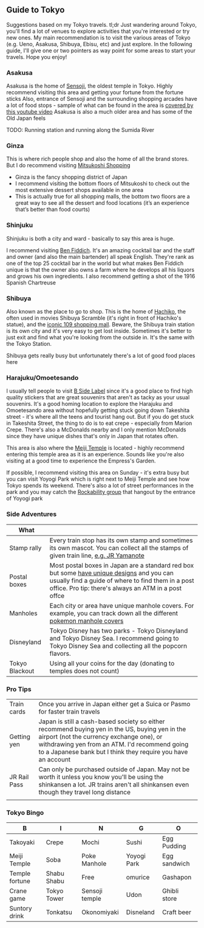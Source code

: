 ## Guide to Tokyo

Suggestions based on my Tokyo travels. tl;dr Just wandering around Tokyo, you'll find a lot of venues to explore activities that you're interested or try new ones. My main recommendation is to visit the various areas of Tokyo (e.g. Ueno, Asakusa, Shibuya, Ebisu, etc) and just explore. In the following guide, I'll give one or two pointers as way point for some areas to start your travels. Hope you enjoy!

### Asakusa

Asakusa is the home of [Sensoji](https://goo.gl/maps/HNzukuJTArDtzVWn8), the oldest temple in Tokyo. Highly recommend visiting this area and getting your fortune from the fortune sticks
Also, entrance of Sensoji and the surrounding shopping arcades have a lot of food stops - sample of what can be found in the area is [covered by this youtube video](https://www.youtube.com/watch?v=oArBcmhqtqY)
Asakusa is also a much older area and has some of the Old Japan feels

TODO: Running station and running along the Sumida River

### Ginza

This is where rich people shop and also the home of all the brand stores. But I do recommend visiting [Mitsukoshi Shopping](https://goo.gl/maps/5w2fc99iXXmCJyXN9)
* Ginza is the fancy shopping district of Japan
* I recommend visiting the bottom floors of Mitsukoshi to check out the most extensive dessert shops available in one area
* This is actually true for all shopping malls, the bottom two floors are a great way to see all the dessert and food locations (it’s an experience that’s better than food courts)

### Shinjuku

Shinjuku is both a city and ward - basically to say this area is huge.

I recommend visiting [Ben Fiddich](https://goo.gl/maps/whq99DmrYFbt4YXi7). It's an amazing cocktail bar and the staff and owner (and also the main bartender) all speak English. They're rank as one of the top 25 cocktail bar in the world but what makes Ben Fiddich unique is that the owner also owns a farm where he develops all his liquors and grows his own ingredients. I also recommend getting a shot of the 1916 Spanish Chartreuse

### Shibuya

Also known as the place to go to shop. This is the home of [Hachiko](https://goo.gl/maps/3bcNWAH6G1KMCgoZA), the often used in movies Shibuya Scramble (it's right in front of Hachiko's statue), and the [iconic 109 shopping mall](https://goo.gl/maps/RJ5LUXDh2NicGpDK7). Beware, the Shibuya train station is its own city and it's very easy to get lost inside. Sometimes it's better to just exit and find what you're looking from the outside in. It's the same with the Tokyo Station.

Shibuya gets really busy but unfortunately there's a lot of good food places here


### Harajuku/Omoetesando

I usually tell people to visit [B Side Label](https://goo.gl/maps/5WMPh5btPN1CmHdD7) since it's a good place to find high quality stickers that are great souvenirs that aren't as tacky as your usual souvenirs. It's a good homing location to explore the Harajuku and Omoetesando area without hopefully getting stuck going down Takeshita street - it's where all the teens and tourist hang out. But if you do get stuck in Takeshita Street, the thing to do is to eat crepe - especially from Marion Crepe. There's also a McDonalds nearby and I only mention McDonalds since they have unique dishes that's only in Japan that rotates often.

This area is also where the [Meiji Temple](https://goo.gl/maps/E2tfEugPdy7PwYLP6) is located - highly recommend entering this temple area as it is an experience. Sounds like you're also visiting at a good time to experience the Empress's Garden.

If possible, I recommend visiting this area on Sunday - it's extra busy but you can visit Yoyogi Park which is right next to Meiji Temple and see how Tokyo spends its weekend. There's also a lot of street performances in the park and you may catch the [Rockability group](https://soranews24.com/2014/07/08/a-brief-history-of-japanese-rockabilly-not-just-for-your-grandparents%E3%80%90j-tunes%E3%80%91/) that hangout by the entrance of Yoyogi park

### Side Adventures

|What||
|---|---|
|Stamp rally| Every train stop has its own stamp and sometimes its own mascot. You can collect all the stamps of given train line, [e.g. JR Yamanote](https://www.spoon-tamago.com/riding-the-yamanote-line-railway-stamp-rally/) |
|Postal boxes| Most postal boxes in Japan are a standard red box but some [have unique designs](https://matcha-jp.com/en/3683) and you can usually find a guide of where to find them in a post office. Pro tip: there's always an ATM in a post offce |
| Manholes | Each city or area have unique manhole covers. For example, you can track down all the different [pokemon manhole covers](https://voyapon.com/pokefuta-pokemon-manholes-japan/) |
|Disneyland| Tokyo Disney has two parks - Tokyo Disneyland and Tokyo Disney Sea. I recommend going to Tokyo Disney Sea and collecting all the popcorn flavors. |
|Tokyo Blackout| Using all your coins for the day (donating to temples does not count) |

### Pro Tips

|||
|---|---|
|Train cards| Once you arrive in Japan either get a Suica or Pasmo for faster train travels|
|Getting yen| Japan is still a cash-based society so either recommend buying yen in the US, buying yen in the airport (not the currency exchange one), or withdrawing yen from an ATM. I'd recommend going to a Japanese bank but I think they require you have an account |
|JR Rail Pass| Can only be purchased outside of Japan. May not be worth it unless you know you'll be using the shinkansen a lot. JR trains aren't all shinkansen even though they travel long distance|
|||

### Tokyo Bingo

|B|I|N|G|O|
|---|---|---|---|---|
|Takoyaki|Crepe|Mochi|Sushi|Egg Pudding|
|Meiji Temple|Soba|Poke Manhole|Yoyogi Park|Egg sandwich|
|Temple fortune|Shabu Shabu|Free|omurice|Gashapon|
|Crane game|Tokyo Tower|Sensoji temple|Udon|Ghibli store|
|Suntory drink|Tonkatsu|Okonomiyaki|Disneland|Craft beer|
